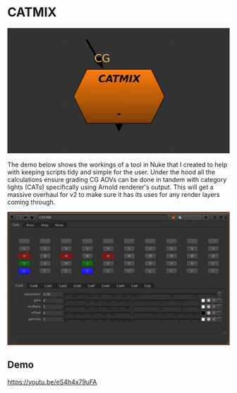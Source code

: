 # CATMIX


![alt text](https://github.com/thomasgreenhalgh/Uploads/blob/main/Screenshot%202024-08-02%20at%2016.36.51.png)


The demo below shows the workings of a tool in Nuke that I created to help with keeping scripts tidy and simple for the user. Under the hood all the calculations ensure grading CG AOVs can be done in tandem with category lights (CATs) specifically using Arnold renderer's output. This will get a massive overhaul for v2 to make sure it has its uses for any render layers coming through.


![alt text](https://github.com/thomasgreenhalgh/Uploads/blob/main/Screenshot%202024-08-02%20at%2016.52.42.png)



## Demo
https://youtu.be/eS4h4x79uFA
